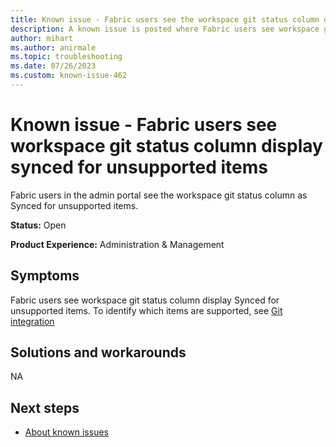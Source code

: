 ```yaml
---
title: Known issue - Fabric users see the workspace git status column display synced for unsupported items.
description: A known issue is posted where Fabric users see workspace git status column shows Synced for unsupported items.
author: mihart
ms.author: anirmale
ms.topic: troubleshooting 
ms.date: 07/26/2023
ms.custom: known-issue-462
---
```


# Known issue - Fabric users see workspace git status column display synced for unsupported items

Fabric users in the admin portal see the workspace git status column as Synced for unsupported items.

**Status:** Open

**Product Experience:** Administration & Management

## Symptoms

Fabric users see workspace git status column display Synced for unsupported items. To identify which items are supported, see [Git integration](/fabric/cicd/git-integration/intro-to-git-integration#supported-items.md)

## Solutions and workarounds

NA

## Next steps

- [About known issues](https://support.fabric.microsoft.com/known-issues)
